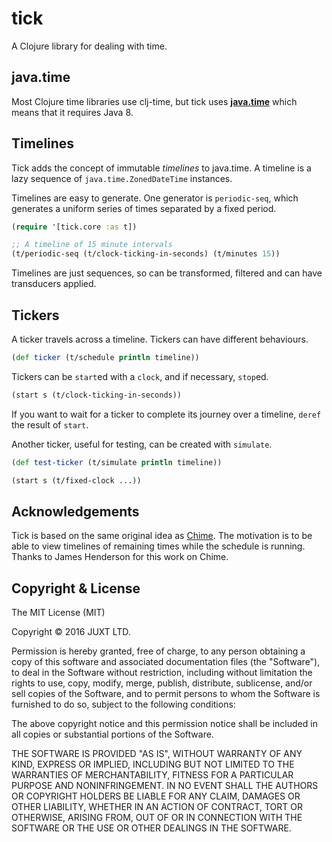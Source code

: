 # tick

A Clojure library for dealing with time.

## java.time

Most Clojure time libraries use clj-time, but tick uses
[**java.time**](http://www.oracle.com/technetwork/articles/java/jf14-date-time-2125367.html)
which means that it requires Java 8.

## Timelines

Tick adds the concept of immutable *timelines* to java.time. A timeline is a
lazy sequence of `java.time.ZonedDateTime` instances.

Timelines are easy to generate. One generator is `periodic-seq`, which
generates a uniform series of times separated by a fixed period.

```clojure
(require '[tick.core :as t])

;; A timeline of 15 minute intervals
(t/periodic-seq (t/clock-ticking-in-seconds) (t/minutes 15))
```

Timelines are just sequences, so can be transformed, filtered and can
have transducers applied.

## Tickers

A ticker travels across a timeline. Tickers can have different behaviours.

```clojure
(def ticker (t/schedule println timeline))
```

Tickers can be `start`ed with a `clock`, and if necessary, `stop`ed.

```clojure
(start s (t/clock-ticking-in-seconds))
```

If you want to wait for a ticker to complete its journey over a timeline, `deref` the result of `start`.

Another ticker, useful for testing, can be created with `simulate`.

```clojure
(def test-ticker (t/simulate println timeline))

(start s (t/fixed-clock ...))
```

## Acknowledgements

Tick is based on the same original idea as [Chime](https://github.com/jarohen/chime). The motivation is to be able to view timelines of remaining times while the schedule is running. Thanks to James Henderson for this work on Chime.

## Copyright & License

The MIT License (MIT)

Copyright © 2016 JUXT LTD.

Permission is hereby granted, free of charge, to any person obtaining a copy of this software and associated documentation files (the "Software"), to deal in the Software without restriction, including without limitation the rights to use, copy, modify, merge, publish, distribute, sublicense, and/or sell copies of the Software, and to permit persons to whom the Software is furnished to do so, subject to the following conditions:

The above copyright notice and this permission notice shall be included in all copies or substantial portions of the Software.

THE SOFTWARE IS PROVIDED "AS IS", WITHOUT WARRANTY OF ANY KIND, EXPRESS OR IMPLIED, INCLUDING BUT NOT LIMITED TO THE WARRANTIES OF MERCHANTABILITY, FITNESS FOR A PARTICULAR PURPOSE AND NONINFRINGEMENT. IN NO EVENT SHALL THE AUTHORS OR COPYRIGHT HOLDERS BE LIABLE FOR ANY CLAIM, DAMAGES OR OTHER LIABILITY, WHETHER IN AN ACTION OF CONTRACT, TORT OR OTHERWISE, ARISING FROM, OUT OF OR IN CONNECTION WITH THE SOFTWARE OR THE USE OR OTHER DEALINGS IN THE SOFTWARE.
